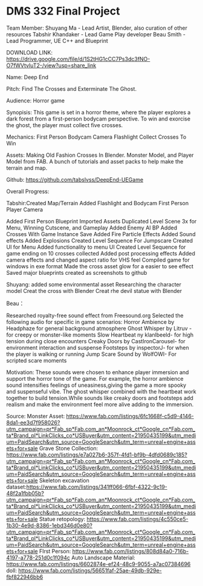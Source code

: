 # DMS 332 Final Project

Team Member:
Shuyang Ma - Lead Artist, Blender, also curation of other resources
Tabshir Khandaker - Lead Game Play developer
Beau Smith - Lead Programmer, UE C++ and Blueprint

DOWNLOAD LINK: https://drive.google.com/file/d/1S2tHG1cCC7Ps3dc3fNO-O7fWVtvluT2-/view?usp=share_link 

Name: Deep End

Pitch: Find The Crosses and Exterminate The Ghost.

Audience: Horror game

Synopisis: This game is set in a horror theme, where the player explores a dark forest from a first-person bodycam perspective. To win and exorcise the ghost, the player must collect five crosses.

Mechanics:
First Person Bodycam Camera
Flashlight
Collect Crosses To Win

Assets:
Making Old Fashion Crosses In Blender.
Monster Model, and Player Model from FAB.
A bunch of tutorials and asset packs to help make the terrain and map.

Github: https://github.com/tabslvss/DeepEnd-UEGame 

Overall Progress:


Tabshir:Created Map/Terrain
	 Added Flashlight and Bodycam First Person Player Camera


Added First Person Blueprint
Imported Assets
Duplicated Level Scene 3x for Menu, Winning Cutscene, and Gameplay
Added Enemy AI BP
Added Crosses With Game Instance Save
Added Fire Particle Effects
Added Sound effects
Added Explosions
Created Level Sequence For Jumpscare
Created UI for Menu
Added functionality to menu UI
Created Level Sequence for game ending on 10 crosses collected
Added post processing effects
Added camera effects and changed aspect ratio for VHS feel
Compiled game for windows in exe format
Made the cross asset glow for a easier to see effect
Saved major blueprints created as screenshots to github

Shuyang: added some environmental asset 
	    Researching the character model
	   Creat the cross with Blender
               Creat rhe devil statue with Blender

Beau：


Researched royalty-free sound effect from Freesound.org
Selected the following audio for specific in game scenarios:
Horror Ambience by Headphaze for general background atmosphere
Ghost Whisper by Litruv - for creepy or monster-like moments
Slow Heartbeat ny klanlbeeld- for high tension during close encounters
Creaky Doors by CastIronCarousel- for environment interaction and suspense
Footsteps by inspectorJ- for when the player is walking or running
Jump Scare Sound by WolfOWI- For scripted scare moments

Motivation:
These sounds were chosen to enhance player immersion and support the horror tone of the game. For example, the horror ambience sound intensifies feelings of uneasiness,giving the game a more spooky and suspenseful vibe. The ghost whisper combined with the heartbeat work together to build tension.While sounds like creaky doors and footsteps add realism and make the environment feel more alive adding to the immersion.






Source:
Monster Asset: https://www.fab.com/listings/6fc1668f-c5d9-4146-8da1-ee3d7f958026?utm_campaign=pr*Fab_sp*Fab.com_an*Moonrock_ct*Google_cn*Fab.com_ta*Brand_pl*LinkClicks_co*USBuyer&utm_content=21950435199&utm_medium=PaidSearch&utm_source=GoogleSearch&utm_term=unreal+engine+assets+for+sale
Grave Stone Collection:
https://www.fab.com/listings/e7a027b6-357f-4fd1-bf9b-4dfd0689c185?utm_campaign=pr*Fab_sp*Fab.com_an*Moonrock_ct*Google_cn*Fab.com_ta*Brand_pl*LinkClicks_co*USBuyer&utm_content=21950435199&utm_medium=PaidSearch&utm_source=GoogleSearch&utm_term=unreal+engine+assets+for+sale
Skeleton excavation dataset:https://www.fab.com/listings/341ff066-6fbf-4322-9c19-48f2a1fbb05b?utm_campaign=pr*Fab_sp*Fab.com_an*Moonrock_ct*Google_cn*Fab.com_ta*Brand_pl*LinkClicks_co*USBuyer&utm_content=21950435199&utm_medium=PaidSearch&utm_source=GoogleSearch&utm_term=unreal+engine+assets+for+sale
Statue retopology: https://www.fab.com/listings/4c550ce5-1b30-4e9d-8386-1ebd346d0e80?utm_campaign=pr*Fab_sp*Fab.com_an*Moonrock_ct*Google_cn*Fab.com_ta*Brand_pl*LinkClicks_co*USBuyer&utm_content=21950435199&utm_medium=PaidSearch&utm_source=GoogleSearch&utm_term=unreal+engine+assets+for+sale 
FIrst Person:
https://www.fab.com/listings/808d84a0-716b-4197-a778-251d0c1f094c
Auto Landscape Material:
https://www.fab.com/listings/6602874e-ef24-48c9-9055-a7ac07384696
doll:
https://www.fab.com/listings/56651faf-25ae-49db-929e-fbf822946bb6
